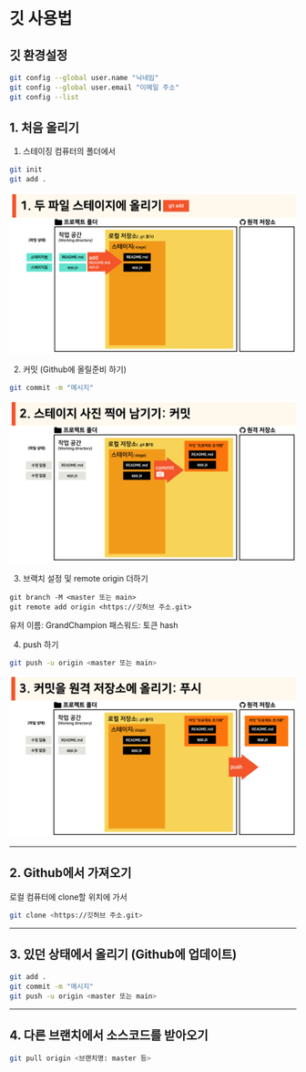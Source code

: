 # 깃 사용법

## 깃 환경설정
```bash
git config --global user.name "닉네임"
git config --global user.email "이메일 주소"
git config --list
```

## 1. 처음 올리기
1. 스테이징
컴퓨터의 폴더에서
```bash
git init
git add .
```
<!-- add에 관련된 이미지 -->
![add](./images/1.png)

2. 커밋 (Github에 올릴준비 하기)
```bash
git commit -m "메시지"
```
![commit](./images/2.png)

3. 브랙치 설정 및 remote origin 더하기
```
git branch -M <master 또는 main>
git remote add origin <https://깃허브 주소.git>
```
유저 이름: GrandChampion
패스워드: 토큰 hash

4. push 하기
```bash
git push -u origin <master 또는 main>
```
![push](./images/3.png)

---

## 2. Github에서 가져오기
로컬 컴퓨터에 clone할 위치에 가서
```bash
git clone <https://깃허브 주소.git>
```
---
## 3. 있던 상태에서 올리기 (Github에 업데이트)
```bash
git add .
git commit -m "메시지"
git push -u origin <master 또는 main>
```
---

## 4. 다른 브랜치에서 소스코드를 받아오기
```bash
git pull origin <브랜치명: master 등>
```